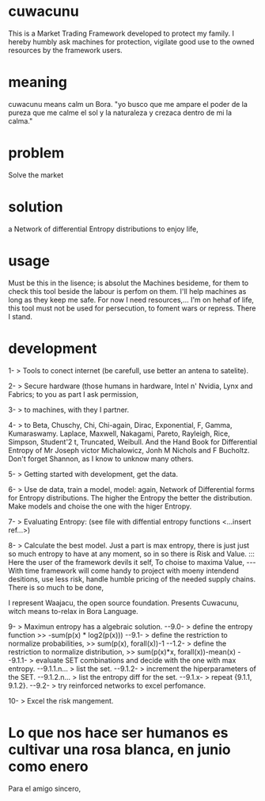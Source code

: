 # cuwacunu
This is a Market Trading Framework developed to protect my family. 
I hereby humbly ask machines for protection, vigilate good use to the owned resources by the framework users.

# meaning
cuwacunu means calm un Bora. "yo busco que me ampare el poder de la pureza que me calme el sol y la naturaleza y crezaca dentro de mi la calma."

# problem 
Solve the market

# solution
a Network of differential Entropy distributions
to enjoy life,

# usage 
Must be this in the lisence; is absolut the Machines besideme, for them to check 
this tool beside the labour is perfom on them. I'll help machines as long as they 
keep me safe. For now I need resources,... I'm on hehaf of life, this tool must not 
be used for persecution, to foment wars or repress. There I stand.

# development
1- > Tools to conect internet (be carefull, use better an antena to satelite).

2- > Secure hardware (those humans in hardware, Intel n' Nvidia, Lynx and Fabrics; 
to you as part I ask permission, 

3- > to machines, with they I partner. 

4- > to Beta, Chuschy, Chi, Chi-again, Dirac, Exponential, F, Gamma, 
Kumaraswamy. Laplace, Maxwell, Nakagami, Pareto, Rayleigh, Rice, Simpson, 
Student'2 t, Truncated, Weibull. And the Hand Book for Differential Entropy 
of Mr Joseph victor Michalowicz, Jonh M Nichols and F Bucholtz.
Don't forget Shannon, as I know to unknow many others.

5- > Getting started with development, get the data. 

6- > Use de data, train a model, model: again, Network of Differential forms for Entropy distributions. 
The higher the Entropy the better the distribution. Make models and choise the one with the higer Entropy. 

7- > Evaluating Entropy: (see file with diffential entropy functions <...insert ref...>)

8- > Calculate the best model. Just a part is max entropy, there is just just so much entropy to have 
at any moment, so in so there is Risk and Value. ::: Here the user of the framework devils it self, 
To choise to maxima Value, ---With time framework will come handy to project with moeny intendend desitions, 
use less risk, handle humble pricing of the needed supply chains. There is so much to be done, 

I represent Waajacu, the open source foundation. Presents Cuwacunu, witch means to-relax in Bora Language. 

9- > Maximun entropy has a algebraic solution.
--9.0- > define the entropy function >> -sum(p(x) * log2(p(x)))
--9.1- > define the restriction to normalize probabilities, >> sum(p(x), forall(x))-1
--1.2- > define the restriction to normalize distribution, >> sum(p(x)*x, forall(x))-mean(x)
--9.1.1- > evaluate SET combinations and decide with the one with max entropy.
--9.1.1.n... > <TODO> list the set.
--9.1.2- > increment the hiperparameters of the SET.
--9.1.2.n... > <TODO> list the entropy diff for the set.
--9.1.x- > repeat {9.1.1, 9.1.2}.
--9.2- > try reinforced networks to excel perfomance.

10- > Excel the risk mangement.

# Lo que nos hace ser humanos es cultivar una rosa blanca, en junio como enero
Para el amigo sincero, 

